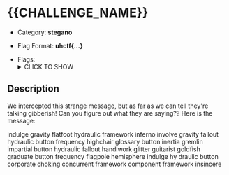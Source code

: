 # {{CHALLENGE_NAME}}

<!-- crypto, forensics, osint, reversing, stegano, websec, misc -->
* Category: **stegano**

<!-- * "uhctf{...}": must match regex "uhctf{([a-z0-9]+-)*[0-9a-f]{6}}" -->
<!-- * "free-form": anything goes, mention in description what to look for -->
* Flag Format: **uhctf{...}**

<!-- {{FLAG_TYPE}} can be "static" or "regex" -->
* Flags: <details><summary>CLICK TO SHOW</summary><ul><ul>
<li>static: <code>uhctf{what-are-you-talking-about-943f2f}</code></li>
</ul></ul></details>


## Description
<!-- HTML can be used here if needed -->
We intercepted this strange message, but as far as we can tell they're talking gibberish! Can you figure out what they are saying?? Here is the message:

indulge gravity flatfoot hydraulic framework inferno involve gravity fallout hydraulic button frequency highchair glossary button inertia gremlin impartial button hydraulic fallout handiwork glitter guitarist goldfish graduate button frequency flagpole hemisphere indulge hy draulic button corporate choking concurrent framework component framework insincere
